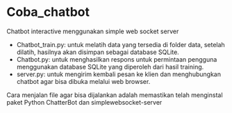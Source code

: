# Coba_chatbot
Chatbot interactive menggunakan simple web socket server

- Chatbot_train.py: untuk melatih data yang tersedia di folder data, setelah dilatih, hasilnya akan disimpan sebagai database SQLite. 
- Chatbot.py: untuk menghasilkan respons untuk permintaan pengguna menggunakan database SQLite yang diperoleh dari hasil training. 
- server.py: untuk mengirim kembali pesan ke klien dan menghubungkan chatbot agar bisa dibuka melalui web browser. 

Cara menjalan file agar bisa dijalankan adalah memastikan telah menginstal paket Python ChatterBot dan simplewebsocket-server
